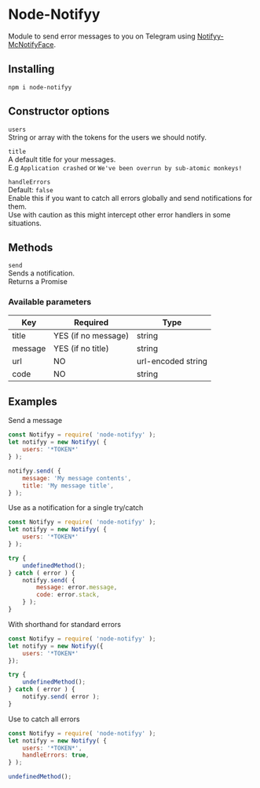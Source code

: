 # Node-Notifyy

Module to send error messages to you on Telegram using [Notifyy-McNotifyFace](http://notifyy-mcnotifyface.herokuapp.com/).

## Installing

```zh
npm i node-notifyy
```

## Constructor options
`users`  
String or array with the tokens for the users we should notify.

`title`   
A default title for your messages.  
E.g `Application crashed` or `We've been overrun by sub-atomic monkeys!`

`handleErrors`  
Default: `false`  
Enable this if you want to catch all errors globally and send notifications for them.  
Use with caution as this might intercept other error handlers in some situations.

## Methods

`send`  
Sends a notification.  
Returns a Promise

### Available parameters

| Key     | Required            | Type               |
|---------|---------------------|--------------------|
| title   | YES (if no message) | string             |
| message | YES (if no title)   | string             |
| url     | NO                  | url-encoded string |
| code    | NO                  | string             |

## Examples

Send a message

```javascript
const Notifyy = require( 'node-notifyy' );
let notifyy = new Notifyy( {
    users: '*TOKEN*'
} );

notifyy.send( {
    message: 'My message contents',
    title: 'My message title',
} );
```

Use as a notification for a single try/catch

```javascript
const Notifyy = require( 'node-notifyy' );
let notifyy = new Notifyy( {
    users: '*TOKEN*'
} );

try {
    undefinedMethod();
} catch ( error ) {
    notifyy.send( {
        message: error.message,
        code: error.stack,
    } );
}
```

With shorthand for standard errors

```javascript
const Notifyy = require( 'node-notifyy' );
let notifyy = new Notifyy({
    users: '*TOKEN*'
});

try {
    undefinedMethod();
} catch ( error ) {
    notifyy.send( error );
}
```

Use to catch all errors

```javascript
const Notifyy = require( 'node-notifyy' );
let notifyy = new Notifyy( {
    users: '*TOKEN*',
    handleErrors: true,
} );

undefinedMethod();
```
